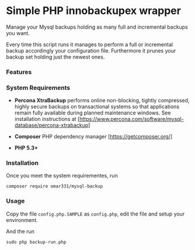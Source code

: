 # Simple PHP innobackupex wrapper 

Manage your Mysql backups holding as many full and incremental backups you want.

Every time this script runs it manages to perform a full or incremental backup accordingly
your configuration file. Furthermore it prunes your backup set holding just the newest ones.


### Features



### System Requirements

* **Percona XtraBackup** performs online non-blocking, tightly compressed, highly secure backups on transactional systems so that applications remain fully available during planned maintenance windows.
 See installation instructions at [https://www.percona.com/software/mysql-database/percona-xtrabackup]
 
* **Composer** PHP dependency manager [https://getcomposer.org/]  

* **PHP 5.3+** 


### Installation

Once you meet the system requirementes, run

```
composer require omar331/mysql-backup
```


### Usage

Copy the file ```config.php.SAMPLE``` as ```config.php```, edit the file and setup your environment.

And the run

```
sudo php backup-run.php
``` 


